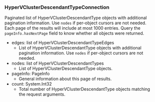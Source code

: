 ### HyperVClusterDescendantTypeConnection
Paginated list of HyperVClusterDescendantType objects with additional pagination information. Use `nodes` if per-object cursors are not needed. Each page of the results will include at most 1000 entries. Query the `pageInfo.hasNextPage` field to know whether all objects were returned.

- edges: list of HyperVClusterDescendantTypeEdges
  - List of HyperVClusterDescendantType objects with additional pagination information. Use `nodes` if per-object cursors are not needed.
- nodes: list of HyperVClusterDescendantTypes
  - List of HyperVClusterDescendantType objects.
- pageInfo: PageInfo
  - General information about this page of results.
- count: System.Int32
  - Total number of HyperVClusterDescendantType objects matching the request arguments.
